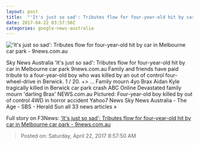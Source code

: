 ```yaml
---
layout: post
title:  "'It's just so sad': Tributes flow for four-year-old hit by car in Melbourne car park - 9news.com.au"
date: 2017-04-22 03:57:50Z
categories: google-news-australia
---
```


!['It's just so sad': Tributes flow for four-year-old hit by car in Melbourne car park - 9news.com.au](http://9network-vod-progressive.akamaized.net/media2/664969388001/2017/04/664969388001_5407471166001_5407446755001-vs.jpg)

Sky News Australia 'It's just so sad': Tributes flow for four-year-old hit by car in Melbourne car park 9news.com.au Family and friends have paid tribute to a four-year-old boy who was killed by an out of control four-wheel-drive in Berwick. 1 / 20. +> ... Family mourn 4yo Brax Aidan Kyle tragically killed in Berwick car park crash ABC Online Devastated family mourn 'darling Brax' NEWS.com.au Pictured: Four-year-old boy killed by out of control 4WD in horror accident Yahoo7 News Sky News Australia - The Age - SBS - Herald Sun all 33 news articles »


Full story on F3News: ['It's just so sad': Tributes flow for four-year-old hit by car in Melbourne car park - 9news.com.au](http://www.f3nws.com/n/qJm4BC)

> Posted on: Saturday, April 22, 2017 8:57:50 AM
